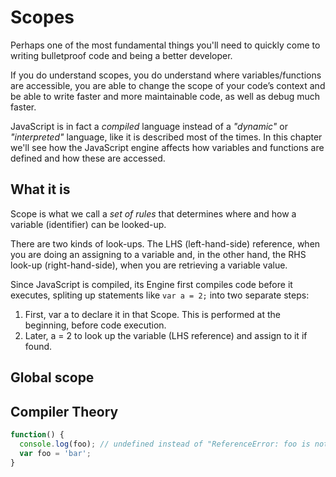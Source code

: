 # Scopes
Perhaps one of the most fundamental things you'll need to quickly come to writing bulletproof code and being a better developer.

If you do understand scopes, you do understand where variables/functions are accessible, you are able to change the scope of your code’s context and be able to write faster and more maintainable code, as well as debug much faster.

JavaScript is in fact a *compiled* language instead of  a *"dynamic"* or *"interpreted"* language, like it is described most of the times. In this chapter we'll see how the JavaScript engine affects how variables and functions are defined and how these are accessed.

## What it is
Scope is what we call a *set of rules* that determines where and how a variable (identifier) can be looked-up.

There are two kinds of look-ups. The LHS (left-hand-side) reference, when you are doing an assigning to a variable and, in the other hand, the RHS look-up (right-hand-side), when you are retrieving a variable value.

Since JavaScript is compiled, its Engine first compiles code before it executes, spliting up statements like ```var a = 2;``` into two separate steps:

 1. First, var a to declare it in that Scope. This is performed at the beginning, before code execution.
 2. Later, a = 2 to look up the variable (LHS reference) and assign to it if found.

## Global scope

## Compiler Theory

```javascript
function() {
  console.log(foo); // undefined instead of "ReferenceError: foo is not defined"
  var foo = 'bar';
}
```